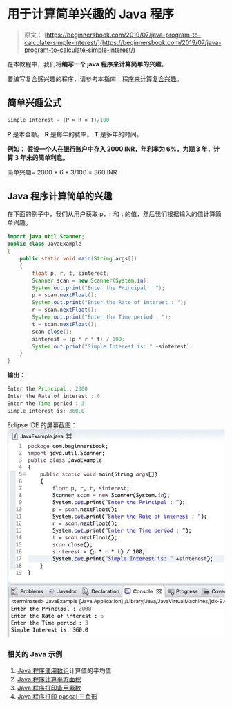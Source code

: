 # 用于计算简单兴趣的 Java 程序

> 原文： [https://beginnersbook.com/2019/07/java-program-to-calculate-simple-interest/](https://beginnersbook.com/2019/07/java-program-to-calculate-simple-interest/)

在本教程中，我们将**编写一个 java 程序来计算简单的兴趣**。

要编写复合感兴趣的程序，请参考本指南：[程序来计算复合兴趣](https://beginnersbook.com/2019/07/java-program-to-calculate-compound-interest/)。

## 简单兴趣公式

```java
Simple Interest = (P × R × T)/100
```

**P** 是本金额。
**R** 是每年的费率。
**T** 是多年的时间。

**例如：** **假设一个人在银行账户中存入 2000 INR，年利率为 6%，为期 3 年，计算 3 年末的简单利息。**

简单兴趣= 2000 * 6 * 3/100 = 360 INR

## Java 程序计算简单的兴趣

在下面的例子中，我们从用户获取 p，r 和 t 的值，然后我们根据输入的值计算简单兴趣。

```java
import java.util.Scanner;
public class JavaExample
{
    public static void main(String args[]) 
    {
        float p, r, t, sinterest;
        Scanner scan = new Scanner(System.in);
        System.out.print("Enter the Principal : ");
        p = scan.nextFloat();
        System.out.print("Enter the Rate of interest : ");
        r = scan.nextFloat();
        System.out.print("Enter the Time period : ");
        t = scan.nextFloat();
        scan.close();
        sinterest = (p * r * t) / 100;
        System.out.print("Simple Interest is: " +sinterest);
    }
}
```

**输出：**

```java
Enter the Principal : 2000
Enter the Rate of interest : 6
Enter the Time period : 3
Simple Interest is: 360.0
```

Eclipse IDE 的屏幕截图：
![Java Program to calculate simple interest](img/36b5016a735f44d1b399da0faa02cb34.jpg)

### 相关的 Java 示例

1.  [Java 程序使用数组](https://beginnersbook.com/2017/09/java-program-to-calculate-average-using-array/)计算值的平均值
2.  [Java 程序计算平方面积](https://beginnersbook.com/2014/01/java-program-to-calculate-area-of-square/)
3.  [Java 程序打印备用素数](https://beginnersbook.com/2019/04/java-program-to-print-alternate-prime-numbers/)
4.  [Java 程序打印 pascal 三角形](https://beginnersbook.com/2019/02/java-program-to-print-pascal-triangle/)